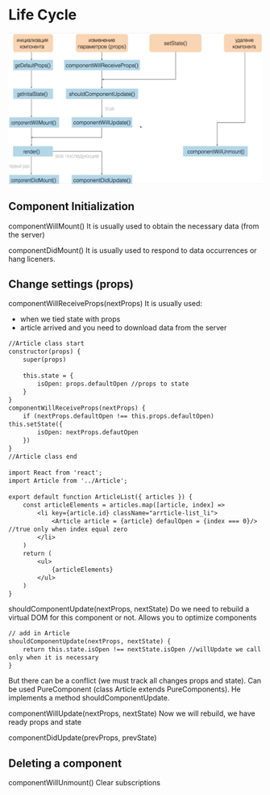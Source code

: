 # Life Cycle 

![Life cycle React image](life_cycle.png)

## Component Initialization

componentWillMount()
It is usually used to obtain the necessary data (from the server)

componentDidMount()
It is usually used to respond to data occurrences or hang liceners.

## Change settings (props)

componentWillReceiveProps(nextProps)
It is usually used:
- when we tied state with props
- article arrived and you need to download data from the server

```
//Article class start
constructor(props) {
    super(props)

    this.state = {
        isOpen: props.defaultOpen //props to state
    }
}
componentWillReceiveProps(nextProps) {
    if (nextProps.defaultOpen !== this.props.defaultOpen) this.setState({
        isOpen: nextProps.defautOpen
    })
}
//Article class end

import React from 'react';
import Article from '../Article';

export default function ArticleList({ articles }) {
    const articleElements = articles.map([article, index] => 
        <li key={article.id} className="arrticle-list_li">
            <Article article = {article} defaulOpen = {index === 0}/> //true only when index equal zero
        </li>
    )
    return (
        <ul>
            {articleElements}
        </ul>
    )
}
```

shouldComponentUpdate(nextProps, nextState)
Do we need to rebuild a virtual DOM for this component or not.
Allows you to optimize components

```
// add in Article 
shouldComponentUpdate(nextProps, nextState) {
    return this.state.isOpen !== nextState.isOpen //willUpdate we call only when it is necessary
}
```
But there can be a conflict (we must track all changes props and state). Can be used PureComponent (class Article extends PureComponents). 
He implements a method shouldComponentUpdate.

componentWillUpdate(nextProps, nextState)
Now we will rebuild, we have ready props and state

componentDidUpdate(prevProps, prevState)

## Deleting a component

componentWillUnmount()
Сlear subscriptions
